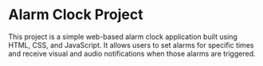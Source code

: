 # Alarm Clock Project
This project is a simple web-based alarm clock application built using HTML, CSS, and JavaScript. It allows users to set alarms for specific times and receive visual and audio notifications when those alarms are triggered.


